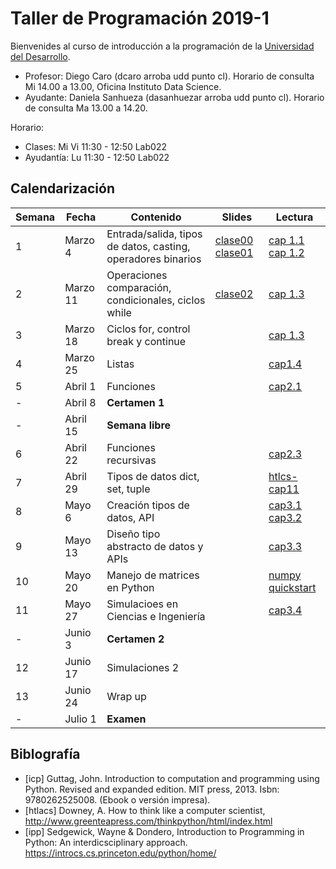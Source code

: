 # Taller de Programación 2019-1

Bienvenides al curso de introducción a la programación de la [Universidad del Desarrollo](http://www.udd.cl).

* Profesor: Diego Caro (dcaro arroba udd punto cl). Horario de consulta Mi 14.00 a 13.00, Oficina Instituto Data Science.
* Ayudante: Daniela Sanhueza (dasanhuezar arroba udd punto cl).  Horario de consulta Ma 13.00 a 14.20. 

Horario:

* Clases: Mi Vi 11:30 - 12:50 Lab022
* Ayudantía: Lu 11:30 - 12:50 Lab022

## Calendarización

Semana | Fecha | Contenido | Slides | Lectura 
------ | ----- | --------- | ------ | -------
1 | Marzo 4 | Entrada/salida, tipos de datos, casting, operadores binarios | [clase00](./clases/clase00-welcome.pdf) [clase01](./clases/clase01-variables.pdf)  | [cap 1.1](https://introcs.cs.princeton.edu/python/11hello)  [cap 1.2](https://introcs.cs.princeton.edu/python/12types) 
2 | Marzo 11 | Operaciones comparación, condicionales, ciclos while | [clase02](clases/clase02-expresiones.pdf) |[cap 1.3](https://introcs.cs.princeton.edu/python/13flow/)
3 | Marzo 18 | Ciclos for, control break y continue |  | [cap 1.3](https://introcs.cs.princeton.edu/python/13flow/)
4 | Marzo 25 | Listas |  | [cap1.4](https://introcs.cs.princeton.edu/python/14array/)
5 | Abril 1 | Funciones |  | [cap2.1](https://introcs.cs.princeton.edu/python/21function/)
\- | Abril 8 | **Certamen 1** | | 
\- | Abril 15 | **Semana libre** | |
6 | Abril 22 | Funciones recursivas | | [cap2.3](https://introcs.cs.princeton.edu/python/23recursion/)
7 | Abril 29 | Tipos de datos dict, set, tuple | | [htlcs-cap11](http://www.greenteapress.com/thinkpython/html/thinkpython012.html)
8 | Mayo 6 | Creación tipos de datos, API | | [cap3.1](https://introcs.cs.princeton.edu/python/31datatype/) [cap3.2](https://introcs.cs.princeton.edu/python/32class/)
9 | Mayo 13 | Diseño tipo abstracto de datos y APIs | | [cap3.3](https://introcs.cs.princeton.edu/python/33design/)
10 | Mayo 20 | Manejo de matrices en Python |  | [numpy quickstart](https://docs.scipy.org/doc/numpy-1.16.1/user/quickstart.html)
11 | Mayo 27 | Simulacioes en Ciencias e Ingeniería | | [cap3.4](https://introcs.cs.princeton.edu/python/34nbody/)
 \- | Junio 3 | **Certamen 2** |  | 
12 | Junio 17 | Simulaciones 2 |  |
13 | Junio 24 | Wrap up |  |
\- | Julio 1 | **Examen** |  | 

## Biblografía
* [icp] Guttag, John. Introduction to computation and programming using Python. Revised and expanded edition. MIT press, 2013. Isbn: 9780262525008. (Ebook o versión impresa).
* [htlacs] Downey, A. How to think like a computer scientist, http://www.greenteapress.com/thinkpython/html/index.html
* [ipp] Sedgewick, Wayne & Dondero, Introduction to Programming in Python: An interdicsciplinary approach. https://introcs.cs.princeton.edu/python/home/ 

